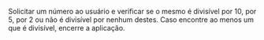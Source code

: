 Solicitar um número ao usuário e verificar se o mesmo é divisível por 10, por 5, por 2 ou não é divisível por nenhum destes. Caso encontre ao menos um que é divisível, encerre a aplicação.
